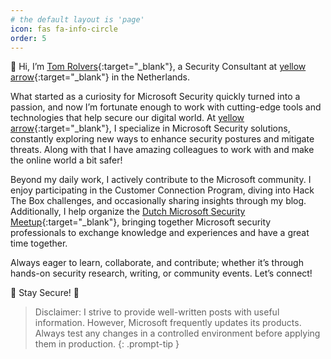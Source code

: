 ```yaml
---
# the default layout is 'page'
icon: fas fa-info-circle
order: 5
---
```

👋 Hi, I’m [Tom Rolvers](https://www.linkedin.com/in/tomrolvers){:target="_blank"}, a Security Consultant at [yellow arrow](https://yellowarrow.nl/){:target="_blank"} in the Netherlands.

What started as a curiosity for Microsoft Security quickly turned into a passion, and now I’m fortunate enough to work with cutting-edge tools and technologies that help secure our digital world. At [yellow arrow](https://yellowarrow.nl/){:target="_blank"}, I specialize in Microsoft Security solutions, constantly exploring new ways to enhance security postures and mitigate threats. Along with that I have amazing colleagues to work with and make the online world a bit safer!

Beyond my daily work, I actively contribute to the Microsoft community. I enjoy participating in the Customer Connection Program, diving into Hack The Box challenges, and occasionally sharing insights through my blog. Additionally, I help organize the [Dutch Microsoft Security Meetup](https://www.meetup.com/nl-NL/Microsoft-Security-NL/?msockid=1b3e1ce10e706d8e002b08510fda6ce1){:target="_blank"}, bringing together Microsoft security professionals to exchange knowledge and experiences and have a great time together.

Always eager to learn, collaborate, and contribute; whether it’s through hands-on security research, writing, or community events. Let’s connect!

🤖 Stay Secure! 🤖


> Disclaimer: I strive to provide well-written posts with useful information. However, Microsoft frequently updates its products. Always test any changes in a controlled environment before applying them in production.
{: .prompt-tip }
